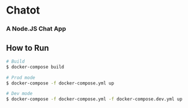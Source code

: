 # Chatot
### A Node.JS Chat App

## How to Run

```bash
# Build
$ docker-compose build

# Prod mode
$ docker-compose -f docker-compose.yml up

# Dev mode
$ docker-compose -f docker-compose.yml -f docker-compose.dev.yml up

```